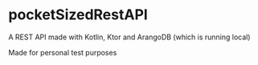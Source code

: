 # pocketSizedRestAPI
A REST API made with Kotlin, Ktor and ArangoDB (which is running local)

Made for personal test purposes
